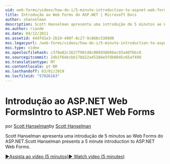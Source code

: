 ```yaml
---
uid: web-forms/videos/how-do-i/5-minute-introduction-to-aspnet-web-forms
title: Introdução ao Web Forms do ASP.NET | Microsoft Docs
author: shanselman
description: Scott Hanselman apresenta uma introdução de 5 minutos ao Web Forms do ASP.NET.
ms.author: riande
ms.date: 04/12/2011
ms.assetid: 44dfd1e3-2b19-490f-8c27-9c860c5309d8
msc.legacyurl: /web-forms/videos/how-do-i/5-minute-introduction-to-aspnet-web-forms
msc.type: video
ms.openlocfilehash: c370a82c1627f98148c008938696ec93a40fbbc8
ms.sourcegitcommit: 24b1f6decbb17bb22a45166e5fdb0845c65af498
ms.translationtype: MT
ms.contentlocale: pt-BR
ms.lasthandoff: 03/01/2019
ms.locfileid: "57026163"
---
```

<a name="intro-to-aspnet-web-forms"></a><span data-ttu-id="bd2cc-103">Introdução ao ASP.NET Web Forms</span><span class="sxs-lookup"><span data-stu-id="bd2cc-103">Intro to ASP.NET Web Forms</span></span>
====================
<span data-ttu-id="bd2cc-104">por [Scott Hanselman](https://github.com/shanselman)</span><span class="sxs-lookup"><span data-stu-id="bd2cc-104">by [Scott Hanselman](https://github.com/shanselman)</span></span>

<span data-ttu-id="bd2cc-105">Scott Hanselman apresenta uma introdução de 5 minutos ao Web Forms do ASP.NET.</span><span class="sxs-lookup"><span data-stu-id="bd2cc-105">Scott Hanselman presents a 5 minute introduction to ASP.NET Web Forms.</span></span>

[<span data-ttu-id="bd2cc-106">&#9654;Assista ao vídeo (5 minutos)</span><span class="sxs-lookup"><span data-stu-id="bd2cc-106">&#9654; Watch video (5 minutes)</span></span>](https://channel9.msdn.com/Blogs/ASP-NET-Site-Videos/5-minute-introduction-to-aspnet-web-forms)
